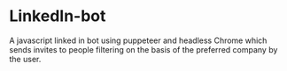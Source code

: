 # LinkedIn-bot
A javascript linked in bot using puppeteer and headless Chrome which sends invites to people filtering on the basis of the preferred company by the user.
